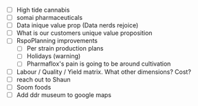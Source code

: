 - [ ] High tide cannabis
- [ ] somai pharmaceuticals
- [ ] Data inique value prop (Data nerds rejoice)
- [ ] What is our customers unique value proposition
- [ ] RspoPlanning improvements
	- [ ] Per strain production plans
	- [ ] Holidays (warning)
	- [ ] Pharmaflox's pain is going to be around cultivation
- [ ] Labour / Quality / Yield matrix. What other dimensions? Cost?
- [ ] reach out to Shaun
- [ ] Soom foods
- [ ] Add ddr museum to google maps